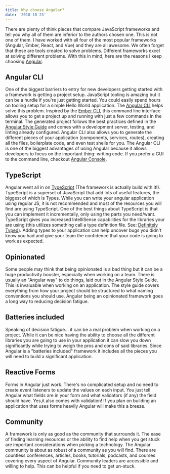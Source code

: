 ```yaml
---
title: Why choose Angular?
date: '2018-10-23'
---
```


There are plenty of think pieces that compare JavaScript frameworks and tell you why all of them are inferior to the authors chosen one. This is not one of them. I have worked with all four of the most popular frameworks (Angular, Ember, React, and Vue) and they are all awesome. We often forget that these are tools created to solve problems. Different frameworks excel at solving different problems. With this in mind, here are the reasons I keep choosing [Angular](https://angular.io/).

## Angular CLI

One of the biggest barriers to entry for new developers getting started with a framework is getting a project setup. JavaScript tooling is amazing but it can be a hurdle if you're just getting started. You could easily spend hours on tooling setup for a simple Hello World application.
The [Angular CLI](https://angular.io/cli) helps solve this problem. Inspired by the [Ember CLI](https://ember-cli.com/), this command line interface allows you to get a project up and running with just a few commands in the terminal. The generated project follows the best practices defined in the [Angular Style Guide](https://angular.io/guide/styleguide) and comes with a development server, testing, and linting already configured. Angular CLI also allows you to generate the different pieces of your application (components, services, routes), creating all the files, boilerplate code, and even test shells for you. The Angular CLI is one of the biggest advantages of using Angular because it allows developers to focus on the important thing: writing code.
If you prefer a GUI to the command line, checkout [Angular Console](https://angularconsole.com/).

## TypeScript

Angular went all in on [TypeScript](https://www.typescriptlang.org/) (The framework is actually build with it!). TypeScript is a superset of JavaScript that add lots of useful features, the biggest of which is Types. While you can write your angular application using regular JS, it is not recommended and most of the resources you will find are using TypeScript. One of the best things about TypeScript is that you can implement it incrementally, only using the parts you need/want. TypeScript gives you increased IntelliSense capabilities for the libraries your are using (this utilizes something call a type definition file. See: [Definitely Typed](http://definitelytyped.org/)). Adding types to your application can help uncover bugs you didn't know you had and give your team the confidence that your code is going to work as expected.

## Opinionated

Some people may think that being opinionated is a bad thing but it can be a huge productivity booster, especially when working on a team. There is usually an "Angular way" to do things, laid out in the Angular Style Guide. This is invaluable when working on an application. The style guide covers everything from how your project should be structured to what naming conventions you should use. Angular being an opinionated framework goes a long way to reducing decision fatigue.

## Batteries included

Speaking of decision fatigue… it can be a real problem when working on a project. While it can be nice having the ability to choose all the different libraries you are going to use in your application it can slow you down significantly while trying to weigh the pros and cons of said libraries. Since Angular is a "batteries included" framework it includes all the pieces you will need to build a significant application.

## Reactive Forms

Forms in Angular just work. There's no complicated setup and no need to create event listeners to update the values on each input. You just tell Angular what fields are in your form and what validators (if any) the field should have. Yes,it also comes with validation! If you plan on building an application that uses forms heavily Angular will make this a breeze.

## Community

A framework is only as good as the community that surrounds it. The ease of finding learning resources or the ability to find help when you get stuck are important considerations when picking a technology. The Angular community is about as robust of a community as you will find. There are countless conferences, articles, books, tutorials, podcasts, and courses covering every aspect of Angular. Community leaders are accessible and willing to help. This can be helpful if you need to get un-stuck.
